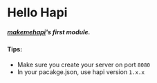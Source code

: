 # Hello Hapi
##### [makemehapi](https://github.com/spumko/makemehapi)'s first module. 

#### Tips:
- Make sure you create your server on port `8080`
- In your pacakge.json, use hapi version `1.x.x`


